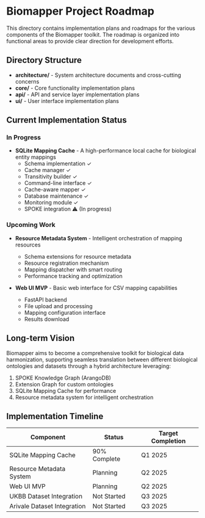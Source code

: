 # Biomapper Project Roadmap

This directory contains implementation plans and roadmaps for the various components of the Biomapper toolkit. The roadmap is organized into functional areas to provide clear direction for development efforts.

## Directory Structure

- **architecture/** - System architecture documents and cross-cutting concerns
- **core/** - Core functionality implementation plans
- **api/** - API and service layer implementation plans
- **ui/** - User interface implementation plans

## Current Implementation Status

### In Progress

- **SQLite Mapping Cache** - A high-performance local cache for biological entity mappings
  - Schema implementation ✓
  - Cache manager ✓
  - Transitivity builder ✓
  - Command-line interface ✓
  - Cache-aware mapper ✓
  - Database maintenance ✓
  - Monitoring module ✓
  - SPOKE integration ⚠️ (In progress)

### Upcoming Work

- **Resource Metadata System** - Intelligent orchestration of mapping resources
  - Schema extensions for resource metadata
  - Resource registration mechanism
  - Mapping dispatcher with smart routing
  - Performance tracking and optimization

- **Web UI MVP** - Basic web interface for CSV mapping capabilities
  - FastAPI backend
  - File upload and processing
  - Mapping configuration interface
  - Results download

## Long-term Vision

Biomapper aims to become a comprehensive toolkit for biological data harmonization, supporting seamless translation between different biological ontologies and datasets through a hybrid architecture leveraging:

1. SPOKE Knowledge Graph (ArangoDB)
2. Extension Graph for custom ontologies
3. SQLite Mapping Cache for performance
4. Resource metadata system for intelligent orchestration

## Implementation Timeline

| Component | Status | Target Completion |
|-----------|--------|-------------------|
| SQLite Mapping Cache | 90% Complete | Q1 2025 |
| Resource Metadata System | Planning | Q2 2025 |
| Web UI MVP | Planning | Q2 2025 |
| UKBB Dataset Integration | Not Started | Q3 2025 |
| Arivale Dataset Integration | Not Started | Q3 2025 |
